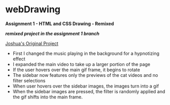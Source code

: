 # webDrawing
**Assignment 1 - HTML and CSS Drawing - Remixed**

***remixed project in the assignment 1 branch***

[Joshua's Original Project](https://github.com/yankeejoshy/webDrawing/tree/assignment1)

- First I changed the music playing in the background for a hypnotizing effect
- I expanded the main video to take up a larger portion of the page
- If the user hovers over the main gif frame, it begins to rotate
- The sidebar now features only the previews of the cat videos and no filter selections
- When user hovers over the sidebar images, the images turn into a gif
- When the sidebar images are pressed, the filter is randomly applied and the gif shifts into the main frame.


